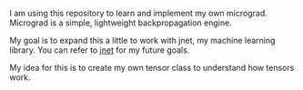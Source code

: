 I am using this repository to learn and implement my own micrograd. Micrograd is a simple, lightweight backpropagation engine.

My goal is to expand this a little to work with jnet, my machine learning library.
You can refer to [jnet](https://github.com/jaber-jaber/jnet) for my future goals.

My idea for this is to create my own tensor class to understand how tensors work.
